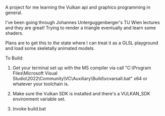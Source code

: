 A project for me learning the Vulkan api and graphics programming in general.

I've been going through Johannes Unterguggenberger's TU Wien lectures and they are great! Trying to render a triangle eventually and learn some shaders.

Plans are to get this to the state where I can treat it as a GLSL playground and load some skeletally animated models.

To Build:
1) Get your terminal set up with the MS compiler via
call "C:\Program Files\Microsoft Visual Studio\2022\Community\VC\Auxiliary\Build\vcvarsall.bat" x64
or whatever your toolchain is.

2) Make sure the Vulkan SDK is installed and there's a VULKAN_SDK environment variable set.

3) Invoke build.bat
